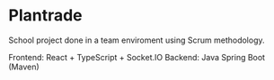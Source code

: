 # Plantrade
School project done in a team enviroment using Scrum methodology.

Frontend: React + TypeScript + Socket.IO
Backend: Java Spring Boot (Maven)
